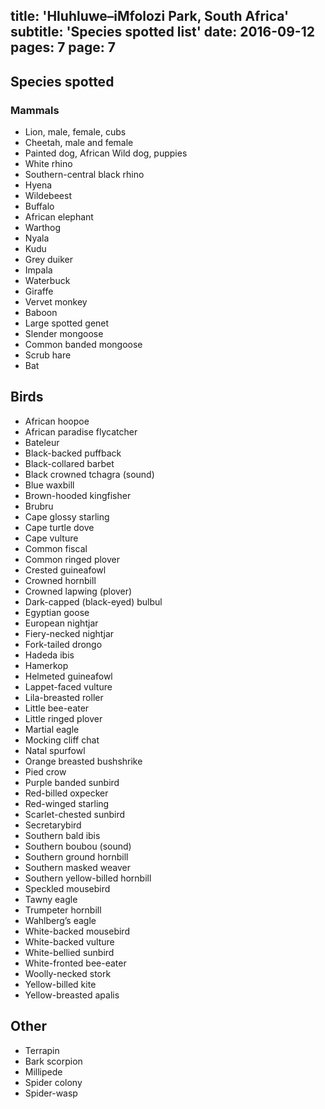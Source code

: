 title: 'Hluhluwe–iMfolozi Park, South Africa'
subtitle: 'Species spotted list'
date: 2016-09-12
pages: 7
page: 7
---

## Species spotted

### Mammals

* Lion, male, female, cubs
* Cheetah, male and female
* Painted dog, African Wild dog, puppies
* White rhino
* Southern-central black rhino
* Hyena
* Wildebeest
* Buffalo
* African elephant
* Warthog
* Nyala
* Kudu
* Grey duiker
* Impala
* Waterbuck
* Giraffe
* Vervet monkey
* Baboon
* Large spotted genet
* Slender mongoose
* Common banded mongoose
* Scrub hare
* Bat

## Birds

* African hoopoe
* African paradise flycatcher
* Bateleur
* Black-backed puffback
* Black-collared barbet
* Black crowned tchagra (sound)
* Blue waxbill
* Brown-hooded kingfisher
* Brubru
* Cape glossy starling
* Cape turtle dove
* Cape vulture
* Common fiscal
* Common ringed plover
* Crested guineafowl
* Crowned hornbill
* Crowned lapwing (plover)
* Dark-capped (black-eyed) bulbul
* Egyptian goose
* European nightjar
* Fiery-necked nightjar
* Fork-tailed drongo
* Hadeda ibis
* Hamerkop
* Helmeted guineafowl
* Lappet-faced vulture
* Lila-breasted roller
* Little bee-eater
* Little ringed plover
* Martial eagle
* Mocking cliff chat
* Natal spurfowl
* Orange breasted bushshrike
* Pied crow
* Purple banded sunbird
* Red-billed oxpecker
* Red-winged starling
* Scarlet-chested sunbird
* Secretarybird
* Southern bald ibis
* Southern boubou (sound)
* Southern ground hornbill
* Southern masked weaver
* Southern yellow-billed hornbill
* Speckled mousebird
* Tawny eagle
* Trumpeter hornbill
* Wahlberg’s eagle
* White-backed mousebird
* White-backed vulture
* White-bellied sunbird
* White-fronted bee-eater
* Woolly-necked stork
* Yellow-billed kite
* Yellow-breasted apalis

## Other

* Terrapin
* Bark scorpion
* Millipede
* Spider colony
* Spider-wasp
